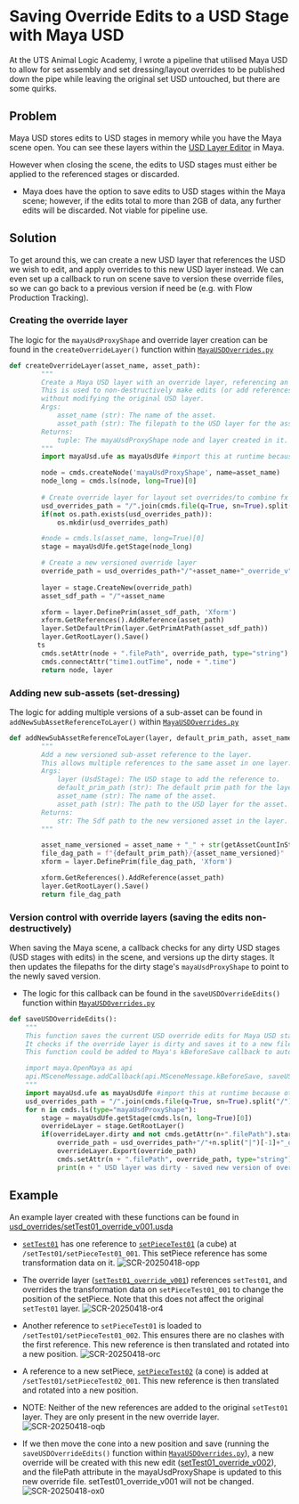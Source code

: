 # Saving Override Edits to a USD Stage with Maya USD

At the UTS Animal Logic Academy, I wrote a pipeline that utilised Maya USD to allow for set assembly and set dressing/layout overrides to be published down the pipe while leaving the original set USD untouched, but there are some quirks.
## Problem
Maya USD stores edits to USD stages in memory while you have the Maya scene open. You can see these layers within the [USD Layer Editor](https://help.autodesk.com/view/MAYAUL/2025/ENU/?guid=GUID-4FAD73CA-E775-4009-9DCB-3BC6792C465E) in Maya. 

However when closing the scene, the edits to USD stages must either be applied to the referenced stages or discarded.
- Maya does have the option to save edits to USD stages within the Maya scene; however, if the edits total to more than 2GB of data, any further edits will be discarded. Not viable for pipeline use.
## Solution
To get around this, we can create a new USD layer that references the USD we wish to edit, and apply overrides to this new USD layer instead. We can even set up a callback to run on scene save to version these override files, so we can go back to a previous version if need be (e.g. with Flow Production Tracking).

### Creating the override layer
The logic for the `mayaUsdProxyShape` and override layer creation can be found in the `createOverrideLayer()` function within [`MayaUSDOverrides.py`](./MayaUSDOverrides.py)
```python
def createOverrideLayer(asset_name, asset_path):
        """
        Create a Maya USD layer with an override layer, referencing an asset. 
        This is used to non-destructively make edits (or add references to new sub-assets)
        without modifying the original USD layer.
        Args:
            asset_name (str): The name of the asset.
            asset_path (str): The filepath to the USD layer for the asset.
        Returns:
            tuple: The mayaUsdProxyShape node and layer created in it.
        """
        import mayaUsd.ufe as mayaUsdUfe #import this at runtime because otherwise maya crashes on startup

        node = cmds.createNode('mayaUsdProxyShape', name=asset_name)
        node_long = cmds.ls(node, long=True)[0]
        
        # Create override layer for layout set overrides/to combine fx set layers
        usd_overrides_path = "/".join(cmds.file(q=True, sn=True).split("/")[0:-2])+"/usd_overrides"
        if(not os.path.exists(usd_overrides_path)):
            os.mkdir(usd_overrides_path)

        #node = cmds.ls(asset_name, long=True)[0]
        stage = mayaUsdUfe.getStage(node_long)

        # Create a new versioned override layer
        override_path = usd_overrides_path+"/"+asset_name+"_override_v"+str(findLatestOverrideVersion(asset_name)+1).zfill(3)+".usda"
        
        layer = stage.CreateNew(override_path)
        asset_sdf_path = "/"+asset_name

        xform = layer.DefinePrim(asset_sdf_path, 'Xform')
        xform.GetReferences().AddReference(asset_path)
        layer.SetDefaultPrim(layer.GetPrimAtPath(asset_sdf_path))
        layer.GetRootLayer().Save()
       ts 
        cmds.setAttr(node + ".filePath", override_path, type="string")
        cmds.connectAttr("time1.outTime", node + ".time")
        return node, layer
```

### Adding new sub-assets (set-dressing)
The logic for adding multiple versions of a sub-asset can be found in `addNewSubAssetReferenceToLayer()` within [`MayaUSDOverrides.py`](./MayaUSDOverrides.py)

```python
def addNewSubAssetReferenceToLayer(layer, default_prim_path, asset_name, asset_path):
        """
        Add a new versioned sub-asset reference to the layer.
        This allows multiple references to the same asset in one layer. (e.g. through tk-multi-loader2)
        Args:
            layer (UsdStage): The USD stage to add the reference to.
            default_prim_path (str): The default prim path for the layer.
            asset_name (str): The name of the asset.
            asset_path (str): The path to the USD layer for the asset.
        Returns:
            str: The Sdf path to the new versioned asset in the layer.
        """

        asset_name_versioned = asset_name + "_" + str(getAssetCountInStage(asset_name,default_prim_path, layer) + 1).zfill(3)
        file_dag_path = f"{default_prim_path}/{asset_name_versioned}"
        xform = layer.DefinePrim(file_dag_path, 'Xform')

        xform.GetReferences().AddReference(asset_path)
        layer.GetRootLayer().Save()
        return file_dag_path
```

### Version control with override layers (saving the edits non-destructively)
When saving the Maya scene, a callback checks for any dirty USD stages (USD stages with edits) in the scene, and versions up the dirty stages. It then updates the filepaths for the dirty stage's `mayaUsdProxyShape` to point to the newly saved version.
* The logic for this callback can be found in the `saveUSDOverrideEdits()` function within [`MayaUSDOverrides.py`](./MayaUSDOverrides.py)
```python
def saveUSDOverrideEdits():
    """
    This function saves the current USD override edits for Maya USD stages to new versioned USD files.
    It checks if the override layer is dirty and saves it to a new file in the usd_overrides directory.
    This function could be added to Maya's kBeforeSave callback to automatically save the overrides when the scene is saved.

    import maya.OpenMaya as api
    api.MSceneMessage.addCallback(api.MSceneMessage.kBeforeSave, saveUSDOverrideEdits)
    """
    import mayaUsd.ufe as mayaUsdUfe #import this at runtime because otherwise maya crashes on startup
    usd_overrides_path = "/".join(cmds.file(q=True, sn=True).split("/")[0:-2])+"/usd_overrides"
    for n in cmds.ls(type="mayaUsdProxyShape"):
        stage = mayaUsdUfe.getStage(cmds.ls(n, long=True)[0])
        overrideLayer = stage.GetRootLayer()
        if(overrideLayer.dirty and not cmds.getAttr(n+".filePath").startswith(usd_overrides_path)):
            override_path = usd_overrides_path+"/"+n.split("|")[-1]+"_override_v"+str(findLatestOverrideVersion(n.split("|")[-1])+1).zfill(3)+".usd"
            overrideLayer.Export(override_path)
            cmds.setAttr(n + ".filePath", override_path, type="string")
            print(n + " USD layer was dirty - saved new version of overrides")
```

## Example
An example layer created with these functions can be found in [usd_overrides/setTest01_override_v001.usda](./usd_overrides/setTest01_override_v001.usda)

* [`setTest01`](./setTest01.usda) has one reference to [`setPieceTest01`](./setPieceTest01.usda) (a cube) at `/setTest01/setPieceTest01_001`. This setPiece reference has some transformation data on it.
![SCR-20250418-opp](https://github.com/user-attachments/assets/98e283bb-6a92-4654-a442-4dd20d096f11)

* The override layer ([`setTest01_override_v001`](./usd_overrides/setTest01_override_v001.usda)) references `setTest01`, and overrides the transformation data on `setPieceTest01_001` to change the position of the setPiece. Note that this does not affect the original `setTest01` layer.
![SCR-20250418-or4](https://github.com/user-attachments/assets/2ae92f60-12d7-42ed-a6cf-926c366646a4)

* Another reference to `setPieceTest01` is loaded to `/setTest01/setPieceTest01_002`. This ensures there are no clashes with the first reference. This new reference is then translated and rotated into a new position.
![SCR-20250418-orc](https://github.com/user-attachments/assets/bf6727b2-db99-4c2a-a841-ff272de3a2ba)

* A reference to a new setPiece, [`setPieceTest02`](./setPieceTest02.usda) (a cone) is added at `/setTest01/setPieceTest02_001`. This new reference is then translated and rotated into a new position.
* NOTE: Neither of the new references are added to the original `setTest01` layer. They are only present in the new override layer.
![SCR-20250418-oqb](https://github.com/user-attachments/assets/ee6d48ef-8d7c-45f7-b847-e7cd2b264fb8)

* If we then move the cone into a new position and save (running the `saveUSDOverrideEdits()` function within [`MayaUSDOverrides.py`](./MayaUSDOverrides.py)), a new override will be created with this new edit ([setTest01_override_v002](./usd_overrides/setTest01_override_v002.usda)), and the filePath attribute in the mayaUsdProxyShape is updated to this new override file. setTest01_override_v001 will not be changed.
![SCR-20250418-ox0](https://github.com/user-attachments/assets/126bf5e8-5ce6-46db-a70f-ca2dc1f981b3)



